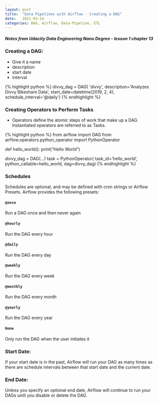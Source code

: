 ```yaml
---
layout: post
title:  "Data Pipelines with Airflow - Creating a DAG"
date:   2021-03-24
categories: DAG, Airflow, Data-Pipeline, ETL
---
```


##### Notes from Udacity Data Engineering Nano Degree - lesson 1 chapter 13

### Creating a DAG:


- Give it a name
- description 
- start date
- interval

{% highlight python %}
divvy_dag = DAG(
    'divvy',
    description='Analyzes Divvy Bikeshare Data',
    start_date=datetime(2019, 2, 4),
    schedule_interval='@daily')
{% endhighlight %}

### Creating Operators to Perform Tasks
- Operators define the atomic steps of work that make up a DAG. Instantiated operators are referred to as Tasks.

{% highlight python %}
from airflow import DAG
from airflow.operators.python_operator import PythonOperator

def hello_world():
    print(“Hello World”)

divvy_dag = DAG(...)
task = PythonOperator(
    task_id=’hello_world’,
    python_callable=hello_world,
    dag=divvy_dag)
{% endhighlight %}


### Schedules
Schedules are optional, and may be defined with cron strings or Airflow Presets. Airflow provides the following presets:

#### `@once`
Run a DAG once and then never again

#### `@hourly` 
Run the DAG every hour

#### `@daily` 
Run the DAG every day

#### `@weekly` 
Run the DAG every week

#### `@monthly` 
Run the DAG every month

#### `@yearly` 
Run the DAG every year

#### `None` 
Only run the DAG when the user initiates it

### Start Date:
If your start date is in the past, Airflow will run your DAG as many times as there are schedule intervals between that start date and the current date.

### End Date: 
Unless you specify an optional end date, Airflow will continue to run your DAGs until you disable or delete the DAG.